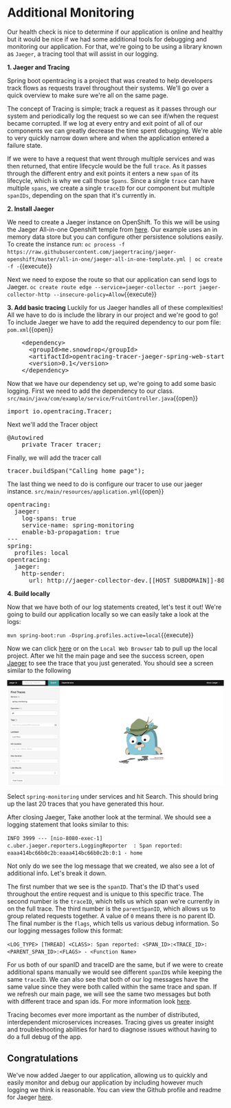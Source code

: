 # Additional Monitoring

Our health check is nice to determine if our application is online and healthy but it would be nice if we had some additional tools for debugging and monitoring our application. For that, we're going to be using a library known as `Jaeger`, a tracing tool that will assist in our logging.

**1. Jaeger and Tracing**

Spring boot opentracing is a project that was created to help developers track flows as requests travel throughout their systems. We'll go over a quick overview to make sure we're all on the same page.

The concept of Tracing is simple; track a request as it passes through our system and periodically log the request so we can see if/when the request became corrupted. If we log at every entry and exit point of all of our components we can greatly decrease the time spent debugging. We're able to very quickly narrow down where and when the application entered a failure state.

If we were to have a request that went through multiple services and was then returned, that entire lifecycle would be the full `trace`. As it passes through the different entry and exit points it enters a new `span` of its lifecycle, which is why we call those `Spans`. Since a single `trace` can have multiple `spans`, we create a single `traceID` for our component but multiple `spanIDs`, depending on the span that it's currently in.

**2. Install Jaeger**

We need to create a Jaeger instance on OpenShift. To this we will be using the Jaeger All-in-one Openshift temple from [here](https://github.com/jaegertracing/jaeger-openshift). Our example uses an in memory data store but you can configure other persistence solutions easily. 
To create the instance run:
``oc process -f https://raw.githubusercontent.com/jaegertracing/jaeger-openshift/master/all-in-one/jaeger-all-in-one-template.yml | oc create -f -``{{execute}}

Next we need to expose the route so that our application can send logs to Jaeger.
``oc create route edge --service=jaeger-collector --port jaeger-collector-http --insecure-policy=Allow``{{execute}}

**3. Add basic tracing**
Luckily for us Jaeger handles all of these complexities! All we have to do is include the library in our project and we're good to go! To include Jaeger we have to add the required dependency to our pom file:
``pom.xml``{{open}}
<pre class="file" data-filename="pom.xml" data-target="insert" data-marker="<!-- TODO: Add jaeger dependency here -->">
    &lt;dependency&gt;
      &lt;groupId&gt;me.snowdrop&lt;/groupId&gt;
      &lt;artifactId&gt;opentracing-tracer-jaeger-spring-web-starter&lt;/artifactId&gt;
      &lt;version&gt;0.1&lt;/version&gt;
    &lt;/dependency&gt;
</pre>

Now that we have our dependency set up, we're going to add some basic logging. First we need to add the dependency to our class.
``src/main/java/com/example/service/FruitController.java``{{open}}
<pre class="file" data-filename="src/main/java/com/example/service/FruitController.java" data-target="insert" data-marker="// Add trace dependecny here">
import io.opentracing.Tracer;
</pre>

Next we'll add the Tracer object
<pre class="file" data-filename="src/main/java/com/example/service/FruitController.java" data-target="insert" data-marker="// Add tracer here">
@Autowired
    private Tracer tracer;
</pre>

Finally, we will add the tracer call
<pre class="file" data-filename="src/main/java/com/example/service/FruitController.java" data-target="insert" data-marker="// TODO: Add tracing here">
tracer.buildSpan("Calling home page");
</pre>

The last thing we need to do is configure our tracer to use our jaeger instance.
``src/main/resources/application.yml``{{open}}
<pre class="file" data-filename="src/main/resources/application.yml" data-target="insert" data-marker="#TODO: Add jaeger config here">
opentracing:
  jaeger:
    log-spans: true
    service-name: spring-monitoring
    enable-b3-propagation: true
---
spring:
  profiles: local
opentracing:
  jaeger:
    http-sender:
      url: http://jaeger-collector-dev.[[HOST_SUBDOMAIN]]-80-[[KATACODA_HOST]].environments.katacoda.com/api/traces
</pre>

**4. Build locally**

Now that we have both of our log statements created, let's test it out! We're going to build our application locally so we can easily take a look at the logs:

``mvn spring-boot:run -Dspring.profiles.active=local``{{execute}}

Now we can click [here](https://[[HOST_SUBDOMAIN]]-8080-[[KATACODA_HOST]].environments.katacoda.com/fruits) or on the `Local Web Browser` tab to pull up the local project. After we hit the main page and see the success screen, open [Jaeger](https://jaeger-query-dev.[[HOST_SUBDOMAIN]]-80-[[KATACODA_HOST]].environments.katacoda.com/) to see the trace that you just generated. You should see a screen similar to the following

![Jaeger](../../assets/middleware/rhoar-monitoring/Jaeger.png)

Select `spring-monitoring` under services and hit Search. This should bring up the last 20 traces that you have generated this hour.

After closing Jaeger, Take another look at the terminal. We should see a logging statement that looks similar to this:

`INFO 3999 --- [nio-8080-exec-1] c.uber.jaeger.reporters.LoggingReporter  : Span reported: eaaa414bc66b0c2b:eaaa414bc66b0c2b:0:1 - home`


Not only do we see the log message that we created, we also see a lot of additional info. Let's break it down.

The first number that we see is the `spanID`. That's the ID that's used throughout the entire request and is unique to this specific trace. The second number is the `traceID`, which tells us which span we're currently in on the full trace. The third number is the `parentSpanID`, which allows us to group related requests together. A value of `0` means there is no parent ID. The final number is the `flags`, which tells us various debug information. So our logging messages follow this format:

`<LOG_TYPE> [THREAD] <CLASS>: Span reported: <SPAN_ID>:<TRACE_ID>:<PARENT_SPAN_ID>:<FLAGS> - <Function Name>`

For us both of our spanID and traceID are the same, but if we were to create additional spans manually we would see different `spanID`s while keeping the same `traceID`. We can also see that both of our log messages have the same value since they were both called within the same trace and span. If we refresh our main page, we will see the same two messages but both with different trace and span ids. For more information look [here](https://www.jaegertracing.io/docs/client-libraries/).

Tracing becomes ever more important as the number of distributed, interdependent microservices increases. Tracing gives us greater insight and troubleshooting abilities for hard to diagnose issues without having to do a full debug of the app.

## Congratulations

We've now added Jaeger to our application, allowing us to quickly and easily monitor and debug our application by including however much logging we think is reasonable. You can view the Github profile and readme for Jaeger [here](https://github.com/jaegertracing/jaeger). 